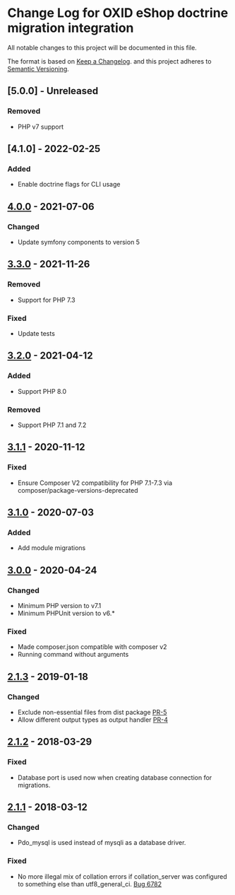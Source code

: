 # Change Log for OXID eShop doctrine migration integration

All notable changes to this project will be documented in this file.

The format is based on [Keep a Changelog](http://keepachangelog.com/ ).
and this project adheres to [Semantic Versioning](http://semver.org/ ).

## [5.0.0] - Unreleased

### Removed
- PHP v7 support

## [4.1.0] - 2022-02-25

### Added
- Enable doctrine flags for CLI usage

## [4.0.0] - 2021-07-06

### Changed
- Update symfony components to version 5

## [3.3.0] - 2021-11-26

### Removed
- Support for PHP 7.3

### Fixed
- Update tests

## [3.2.0] - 2021-04-12

### Added
- Support PHP 8.0

### Removed
- Support PHP 7.1 and 7.2

## [3.1.1] - 2020-11-12

### Fixed

- Ensure Composer V2 compatibility for PHP 7.1-7.3 via composer/package-versions-deprecated

## [3.1.0] - 2020-07-03

### Added

- Add module migrations

## [3.0.0] - 2020-04-24

### Changed
- Minimum PHP version to v7.1
- Minimum PHPUnit version to v6.*

### Fixed
- Made composer.json compatible with composer v2
- Running command without arguments

## [2.1.3] - 2019-01-18

### Changed
- Exclude non-essential files from dist package [PR-5](https://github.com/OXID-eSales/oxideshop-doctrine-migration-wrapper/pull/5)
- Allow different output types as output handler [PR-4](https://github.com/OXID-eSales/oxideshop-doctrine-migration-wrapper/pull/4)

## [2.1.2] - 2018-03-29 

### Fixed
- Database port is used now when creating database connection for migrations.

## [2.1.1] - 2018-03-12

### Changed

- Pdo_mysql is used instead of mysqli as a database driver. 

### Fixed

- No more illegal mix of collation errors if collation_server was configured to something else than utf8_general_ci. [Bug 6782](https://bugs.oxid-esales.com/view.php?id=6782)

[4.0.0]: https://github.com/OXID-eSales/oxideshop-doctrine-migration-wrapper/compare/v3.3.0...v4.0.0
[3.3.0]: https://github.com/OXID-eSales/oxideshop-doctrine-migration-wrapper/compare/v3.2.0...v3.3.0
[3.2.0]: https://github.com/OXID-eSales/oxideshop-doctrine-migration-wrapper/compare/v3.1.1...v3.2.0
[3.1.1]: https://github.com/OXID-eSales/oxideshop-doctrine-migration-wrapper/compare/v3.1.0...v3.1.1
[3.1.0]: https://github.com/OXID-eSales/oxideshop-doctrine-migration-wrapper/compare/v3.0.0...v3.1.0
[3.0.0]: https://github.com/OXID-eSales/oxideshop-doctrine-migration-wrapper/compare/v2.1.3...v3.0.0
[2.1.3]: https://github.com/OXID-eSales/oxideshop-doctrine-migration-wrapper/compare/v2.1.2...v2.1.3
[2.1.2]: https://github.com/OXID-eSales/oxideshop-doctrine-migration-wrapper/compare/v2.1.1...v2.1.2
[2.1.1]: https://github.com/OXID-eSales/oxideshop-doctrine-migration-wrapper/compare/v2.1.0...v2.1.1
